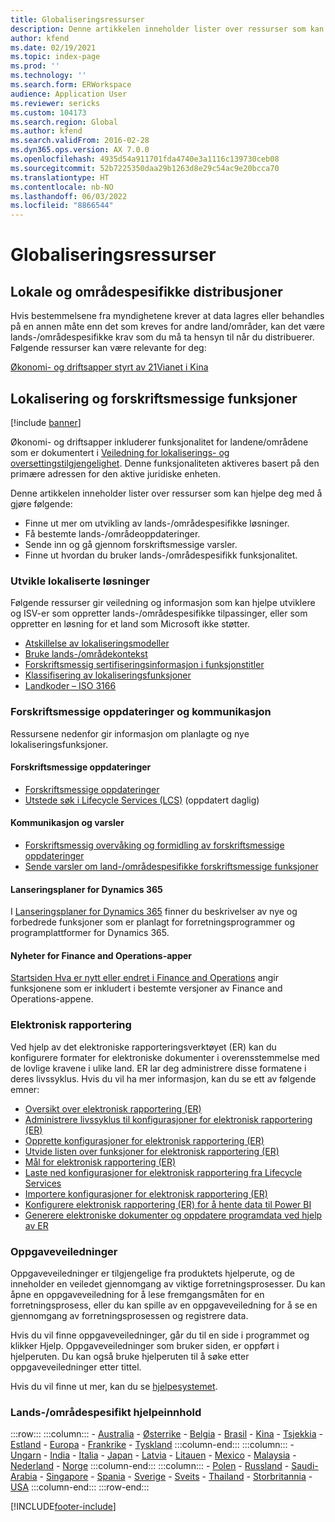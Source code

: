 ```yaml
---
title: Globaliseringsressurser
description: Denne artikkelen inneholder lister over ressurser som kan hjelpe deg å finne ut mer om lands-/områdespesifikke funksjoner og tilbud.
author: kfend
ms.date: 02/19/2021
ms.topic: index-page
ms.prod: ''
ms.technology: ''
ms.search.form: ERWorkspace
audience: Application User
ms.reviewer: sericks
ms.custom: 104173
ms.search.region: Global
ms.author: kfend
ms.search.validFrom: 2016-02-28
ms.dyn365.ops.version: AX 7.0.0
ms.openlocfilehash: 4935d54a911701fda4740e3a1116c139730ceb08
ms.sourcegitcommit: 52b7225350daa29b1263d8e29c54ac9e20bcca70
ms.translationtype: HT
ms.contentlocale: nb-NO
ms.lasthandoff: 06/03/2022
ms.locfileid: "8866544"
---
```

# <a name="globalization-resources"></a>Globaliseringsressurser

## <a name="local-and-regional-deployments"></a>Lokale og områdespesifikke distribusjoner
Hvis bestemmelsene fra myndighetene krever at data lagres eller behandles på en annen måte enn det som kreves for andre land/områder, kan det være lands-/områdespesifikke krav som du må ta hensyn til når du distribuerer. Følgende ressurser kan være relevante for deg:

[Økonomi- og driftsapper styrt av 21Vianet i Kina](../deployment/china-local-deployment.md)

## <a name="localization-and-regulatory-features"></a>Lokalisering og forskriftsmessige funksjoner

[!include [banner](../includes/banner.md)]

Økonomi- og driftsapper inkluderer funksjonalitet for landene/områdene som er dokumentert i [Veiledning for lokaliserings- og oversettingstilgjengelighet](https://aka.ms/dynamics_365_international_availability_deck). Denne funksjonaliteten aktiveres basert på den primære adressen for den aktive juridiske enheten. 

Denne artikkelen inneholder lister over ressurser som kan hjelpe deg med å gjøre følgende: 
- Finne ut mer om utvikling av lands-/områdespesifikke løsninger.
- Få bestemte lands-/områdeoppdateringer.
- Sende inn og gå gjennom forskriftsmessige varsler.
- Finne ut hvordan du bruker lands-/områdespesifikk funksjonalitet.

### <a name="developing-localized-solutions"></a>Utvikle lokaliserte løsninger
Følgende ressurser gir veiledning og informasjon som kan hjelpe utviklere og ISV-er som oppretter lands-/områdespesifikke tilpassinger, eller som oppretter en løsning for et land som Microsoft ikke støtter.
-   [Atskillelse av lokaliseringsmodeller](separate-localization-models.md)
-   [Bruke lands-/områdekontekst](apply-country-context.md)
-   [Forskriftsmessig sertifiseringsinformasjon i funksjonstitler](regulatory-certifications.md)
-   [Klassifisering av lokaliseringsfunksjoner](classify-localization-features.md)
-   [Landkoder – ISO 3166](https://www.iso.org/iso-3166-country-codes.html)

### <a name="regulatory-updates-and-communication"></a>Forskriftsmessige oppdateringer og kommunikasjon
Ressursene nedenfor gir informasjon om planlagte og nye lokaliseringsfunksjoner. 

#### <a name="regulatory-updates"></a>Forskriftsmessige oppdateringer
-   [Forskriftsmessige oppdateringer](../../../finance/localizations/regulatory-updates.md)
-   [Utstede søk i Lifecycle Services (LCS)](../lifecycle-services/issue-search-lcs.md) (oppdatert daglig)

#### <a name="communication-and-alerts"></a>Kommunikasjon og varsler
-   [Forskriftsmessig overvåking og formidling av forskriftsmessige oppdateringer](regulatory-watch-communication.md)
-   [Sende varsler om land-/områdespesifikke forskriftsmessige funksjoner](submit-localization-alerts.md)

#### <a name="dynamics-365-release-plans"></a>Lanseringsplaner for Dynamics 365
I [Lanseringsplaner for Dynamics 365](/business-applications-release-notes/) finner du beskrivelser av nye og forbedrede funksjoner som er planlagt for forretningsprogrammer og programplattformer for Dynamics 365. 

#### <a name="finance-and-operations-apps-whats-new"></a>Nyheter for Finance and Operations-apper
[Startsiden Hva er nytt eller endret i Finance and Operations](../../fin-ops/get-started/whats-new-changed.md) angir funksjonene som er inkludert i bestemte versjoner av Finance and Operations-appene.

### <a name="electronic-reporting"></a>Elektronisk rapportering
Ved hjelp av det elektroniske rapporteringsverktøyet (ER) kan du konfigurere formater for elektroniske dokumenter i overensstemmelse med de lovlige kravene i ulike land. ER lar deg administrere disse formatene i deres livssyklus. Hvis du vil ha mer informasjon, kan du se ett av følgende emner:
-   [Oversikt over elektronisk rapportering (ER)](../analytics/general-electronic-reporting.md)
-   [Administrere livssyklus til konfigurasjoner for elektronisk rapportering (ER)](../analytics/general-electronic-reporting-manage-configuration-lifecycle.md)
-   [Opprette konfigurasjoner for elektronisk rapportering (ER)](../analytics/electronic-reporting-configuration.md)
-   [Utvide listen over funksjoner for elektronisk rapportering (ER)](../analytics/general-electronic-reporting-formulas-list-extension.md)
-   [Mål for elektronisk rapportering (ER)](../analytics/electronic-reporting-destinations.md)
-   [Laste ned konfigurasjoner for elektronisk rapportering fra Lifecycle Services](../analytics/download-electronic-reporting-configuration-lcs.md)
-   [Importere konfigurasjoner for elektronisk rapportering (ER)](../analytics/electronic-reporting-import-ger-configurations.md)
-   [Konfigurere elektronisk rapportering (ER) for å hente data til Power BI](../analytics/general-electronic-reporting-report-configuration-get-data-powerbi.md)
-   [Generere elektroniske dokumenter og oppdatere programdata ved hjelp av ER](../analytics/generate-electronic-documents-update-application-data.md)

### <a name="task-guides"></a>Oppgaveveiledninger
Oppgaveveiledninger er tilgjengelige fra produktets hjelperute, og de inneholder en veiledet gjennomgang av viktige forretningsprosesser. Du kan åpne en oppgaveveiledning for å lese fremgangsmåten for en forretningsprosess, eller du kan spille av en oppgaveveiledning for å se en gjennomgang av forretningsprosessen og registrere data.

Hvis du vil finne oppgaveveiledninger, går du til en side i programmet og klikker Hjelp. Oppgaveveiledninger som bruker siden, er oppført i hjelperuten. Du kan også bruke hjelperuten til å søke etter oppgaveveiledninger etter tittel.

Hvis du vil finne ut mer, kan du se [hjelpesystemet](../../fin-ops/get-started/help-overview.md#task-guides).


### <a name="countryregion-specific-help-content"></a>Lands-/områdespesifikt hjelpeinnhold
:::row:::
    :::column:::
        - [Australia](../../../finance/localizations/australia.md)
        - [Østerrike](../../../finance/localizations/austria.md)
        - [Belgia](../../../finance/localizations/belgium.md)
        - [Brasil](../../../finance/localizations/brazil.md)
        - [Kina](../../../finance/localizations/china.md)
        - [Tsjekkia](../../../finance/localizations/czech-republic.md)
        - [Estland](../../../finance/localizations/estonia.md)
        - [Europa](../../../finance/localizations/europe.md)
        - [Frankrike](../../../finance/localizations/france.md)
        - [Tyskland](../../../finance/localizations/germany.md)
    :::column-end:::
    :::column:::
        - [Ungarn](../../../finance/localizations/hungary.md)
        - [India](../../../finance/localizations/india.md)
        - [Italia](../../../finance/localizations/italy.md)
        - [Japan](../../../finance/localizations/japan.md)
        - [Latvia](../../../finance/localizations/latvia.md)
        - [Litauen](../../../finance/localizations/lithuania.md)
        - [Mexico](../../../finance/localizations/mexico.md)
        - [Malaysia](../../../finance/localizations/malaysia.md)
        - [Nederland](../../../finance/localizations/netherlands.md)
        - [Norge](../../../finance/localizations/norway.md)
    :::column-end:::
    :::column:::
        - [Polen](../../../finance/localizations/poland.md)
        - [Russland](../../../finance/localizations/russia.md)
        - [Saudi-Arabia](../../../finance/localizations/saudi-arabia.md)
        - [Singapore](../../../finance/localizations/singapore.md)
        - [Spania](../../../finance/localizations/spain.md)
        - [Sverige](../../../finance/localizations/sweden.md)
        - [Sveits](../../../finance/localizations/switzerland.md)
        - [Thailand](../../../finance/localizations/thailand.md)
        - [Storbritannia](../../../finance/localizations/united-kingdom.md)
        - [USA](../../../finance/localizations/united-states.md)
    :::column-end:::
:::row-end:::








[!INCLUDE[footer-include](../../../includes/footer-banner.md)]
